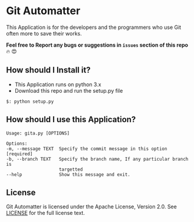 # Git Automatter
This Application is for the developers and the programmers who use Git often more to save their works.

**Feel free to Report any bugs or suggestions in `issues` section of this repo** :fire: :heart_eyes: 

## How should I Install it?

- This Application runs on python 3.x 
- Download this repo and run the setup.py file

```
$: python setup.py
```

## How should I use this Application?

    Usage: gita.py [OPTIONS]

    Options:
    -m, --message TEXT  Specify the commit message in this option  [required]
    -b, --branch TEXT   Specify the branch name, If any particular branch is
                        targetted
    --help              Show this message and exit.

## License
Git Automatter is licensed under the Apache License, Version 2.0. See [LICENSE](LICENSE) for the full license text.
